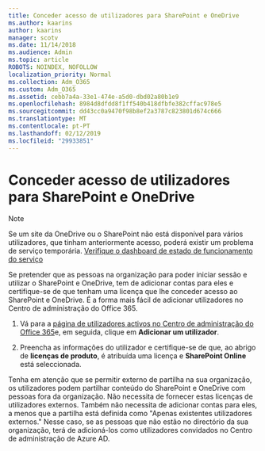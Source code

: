 ```yaml
---
title: Conceder acesso de utilizadores para SharePoint e OneDrive
ms.author: kaarins
author: kaarins
manager: scotv
ms.date: 11/14/2018
ms.audience: Admin
ms.topic: article
ROBOTS: NOINDEX, NOFOLLOW
localization_priority: Normal
ms.collection: Adm_O365
ms.custom: Adm_O365
ms.assetid: cebb7a4a-33e1-474e-a5d0-dbd02a80b1e9
ms.openlocfilehash: 8984d8dfdd8f1ff540b418dfbfe382cffac978e5
ms.sourcegitcommit: dd43cc0a9470f98b8ef2a3787c823801d674c666
ms.translationtype: MT
ms.contentlocale: pt-PT
ms.lasthandoff: 02/12/2019
ms.locfileid: "29933851"
---
```

# <a name="give-users-access-to-sharepoint-and-onedrive"></a>Conceder acesso de utilizadores para SharePoint e OneDrive

> [!NOTE]
> Se um site da OneDrive ou o SharePoint não está disponível para vários utilizadores, que tinham anteriormente acesso, poderá existir um problema de serviço temporária. [Verifique o dashboard de estado de funcionamento do serviço](https://portal.office.com/adminportal/home#/servicehealth)
  
Se pretender que as pessoas na organização para poder iniciar sessão e utilizar o SharePoint e OneDrive, tem de adicionar contas para eles e certifique-se de que tenham uma licença que lhe conceder acesso ao SharePoint e OneDrive. É a forma mais fácil de adicionar utilizadores no Centro de administração do Office 365.
  
1. Vá para a [página de utilizadores activos no Centro de administração do Office 365](https://portal.office.com/adminportal/home#/users)e, em seguida, clique em **Adicionar um utilizador**.
    
2. Preencha as informações do utilizador e certifique-se de que, ao abrigo de **licenças de produto**, é atribuída uma licença e **SharePoint Online** está seleccionada. 
    
Tenha em atenção que se permitir externo de partilha na sua organização, os utilizadores podem partilhar conteúdo do SharePoint e OneDrive com pessoas fora da organização. Não necessita de fornecer estas licenças de utilizadores externos. Também não necessita de adicionar contas para eles, a menos que a partilha está definida como "Apenas existentes utilizadores externos." Nesse caso, se as pessoas que não estão no directório da sua organização, terá de adicioná-los como utilizadores convidados no Centro de administração de Azure AD.
  

